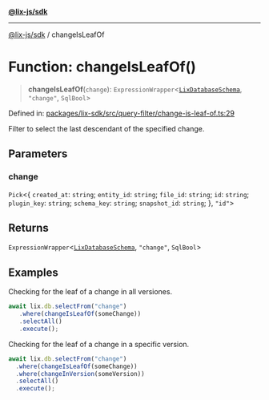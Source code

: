 [**@lix-js/sdk**](../README.md)

***

[@lix-js/sdk](../README.md) / changeIsLeafOf

# Function: changeIsLeafOf()

> **changeIsLeafOf**(`change`): `ExpressionWrapper`\<[`LixDatabaseSchema`](../type-aliases/LixDatabaseSchema.md), `"change"`, `SqlBool`\>

Defined in: [packages/lix-sdk/src/query-filter/change-is-leaf-of.ts:29](https://github.com/opral/monorepo/blob/cf4299047f63a84de437bf67ff42fca1baa00869/packages/lix-sdk/src/query-filter/change-is-leaf-of.ts#L29)

Filter to select the last descendant of the specified change.

## Parameters

### change

`Pick`\<\{ `created_at`: `string`; `entity_id`: `string`; `file_id`: `string`; `id`: `string`; `plugin_key`: `string`; `schema_key`: `string`; `snapshot_id`: `string`; \}, `"id"`\>

## Returns

`ExpressionWrapper`\<[`LixDatabaseSchema`](../type-aliases/LixDatabaseSchema.md), `"change"`, `SqlBool`\>

## Examples

Checking for the leaf of a change in all versiones.

  ```ts
  await lix.db.selectFrom("change")
     .where(changeIsLeafOf(someChange))
     .selectAll()
     .execute();
  ```

Checking for the leaf of a change in a specific version.

  ```ts
  await lix.db.selectFrom("change")
    .where(changeIsLeafOf(someChange))
    .where(changeInVersion(someVersion))
    .selectAll()
    .execute();
  ```
